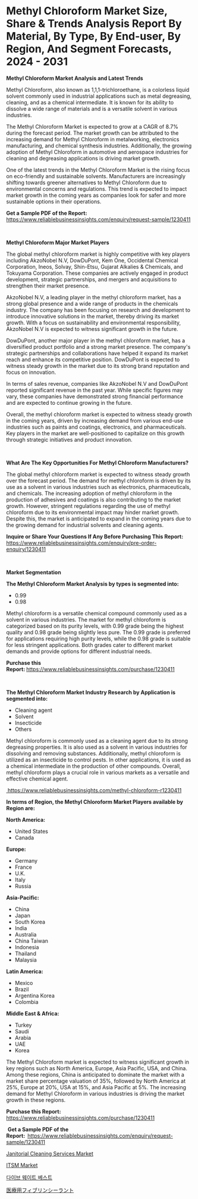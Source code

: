 <p><h1>Methyl Chloroform Market Size, Share & Trends Analysis Report By Material, By Type, By End-user, By Region, And Segment Forecasts, 2024 - 2031</h1></p><p><strong>Methyl Chloroform Market Analysis and Latest Trends</strong></p>
<p><p>Methyl Chloroform, also known as 1,1,1-trichloroethane, is a colorless liquid solvent commonly used in industrial applications such as metal degreasing, cleaning, and as a chemical intermediate. It is known for its ability to dissolve a wide range of materials and is a versatile solvent in various industries.</p><p>The Methyl Chloroform Market is expected to grow at a CAGR of 8.7% during the forecast period. The market growth can be attributed to the increasing demand for Methyl Chloroform in metalworking, electronics manufacturing, and chemical synthesis industries. Additionally, the growing adoption of Methyl Chloroform in automotive and aerospace industries for cleaning and degreasing applications is driving market growth.</p><p>One of the latest trends in the Methyl Chloroform Market is the rising focus on eco-friendly and sustainable solvents. Manufacturers are increasingly shifting towards greener alternatives to Methyl Chloroform due to environmental concerns and regulations. This trend is expected to impact market growth in the coming years as companies look for safer and more sustainable options in their operations.</p></p>
<p><strong>Get a Sample PDF of the Report:&nbsp;</strong> <a href="https://www.reliablebusinessinsights.com/enquiry/request-sample/1230411">https://www.reliablebusinessinsights.com/enquiry/request-sample/1230411</a></p>
<p>&nbsp;</p>
<p><strong>Methyl Chloroform Major Market Players</strong></p>
<p><p>The global methyl chloroform market is highly competitive with key players including AkzoNobel N.V, DowDuPont, Kem One, Occidental Chemical Corporation, Ineos, Solvay, Shin-Etsu, Gujarat Alkalies & Chemicals, and Tokuyama Corporation. These companies are actively engaged in product development, strategic partnerships, and mergers and acquisitions to strengthen their market presence.</p><p>AkzoNobel N.V, a leading player in the methyl chloroform market, has a strong global presence and a wide range of products in the chemicals industry. The company has been focusing on research and development to introduce innovative solutions in the market, thereby driving its market growth. With a focus on sustainability and environmental responsibility, AkzoNobel N.V is expected to witness significant growth in the future.</p><p>DowDuPont, another major player in the methyl chloroform market, has a diversified product portfolio and a strong market presence. The company's strategic partnerships and collaborations have helped it expand its market reach and enhance its competitive position. DowDuPont is expected to witness steady growth in the market due to its strong brand reputation and focus on innovation.</p><p>In terms of sales revenue, companies like AkzoNobel N.V and DowDuPont reported significant revenue in the past year. While specific figures may vary, these companies have demonstrated strong financial performance and are expected to continue growing in the future.</p><p>Overall, the methyl chloroform market is expected to witness steady growth in the coming years, driven by increasing demand from various end-use industries such as paints and coatings, electronics, and pharmaceuticals. Key players in the market are well-positioned to capitalize on this growth through strategic initiatives and product innovation.</p></p>
<p>&nbsp;</p>
<p><strong>What Are The Key Opportunities For Methyl Chloroform Manufacturers?</strong></p>
<p><p>The global methyl chloroform market is expected to witness steady growth over the forecast period. The demand for methyl chloroform is driven by its use as a solvent in various industries such as electronics, pharmaceuticals, and chemicals. The increasing adoption of methyl chloroform in the production of adhesives and coatings is also contributing to the market growth. However, stringent regulations regarding the use of methyl chloroform due to its environmental impact may hinder market growth. Despite this, the market is anticipated to expand in the coming years due to the growing demand for industrial solvents and cleaning agents.</p></p>
<p><strong>Inquire or Share Your Questions If Any Before Purchasing This Report:</strong> <a href="https://www.reliablebusinessinsights.com/enquiry/pre-order-enquiry/1230411">https://www.reliablebusinessinsights.com/enquiry/pre-order-enquiry/1230411</a></p>
<p>&nbsp;</p>
<p><strong>Market Segmentation</strong></p>
<p><strong>The Methyl Chloroform Market Analysis by types is segmented into:</strong></p>
<p><ul><li>0.99</li><li>0.98</li></ul></p>
<p><p>Methyl chloroform is a versatile chemical compound commonly used as a solvent in various industries. The market for methyl chloroform is categorized based on its purity levels, with 0.99 grade being the highest quality and 0.98 grade being slightly less pure. The 0.99 grade is preferred for applications requiring high purity levels, while the 0.98 grade is suitable for less stringent applications. Both grades cater to different market demands and provide options for different industrial needs.</p></p>
<p><strong>Purchase this Report:&nbsp;</strong><a href="https://www.reliablebusinessinsights.com/purchase/1230411">https://www.reliablebusinessinsights.com/purchase/1230411</a></p>
<p>&nbsp;</p>
<p><strong>The Methyl Chloroform Market Industry Research by Application is segmented into:</strong></p>
<p><ul><li>Cleaning agent</li><li>Solvent</li><li>Insecticide</li><li>Others</li></ul></p>
<p><p>Methyl chloroform is commonly used as a cleaning agent due to its strong degreasing properties. It is also used as a solvent in various industries for dissolving and removing substances. Additionally, methyl chloroform is utilized as an insecticide to control pests. In other applications, it is used as a chemical intermediate in the production of other compounds. Overall, methyl chloroform plays a crucial role in various markets as a versatile and effective chemical agent.</p></p>
<p><a href="https://www.reliablebusinessinsights.com/methyl-chloroform-r1230411">&nbsp;https://www.reliablebusinessinsights.com/methyl-chloroform-r1230411</a></p>
<p><strong>In terms of Region, the Methyl Chloroform Market Players available by Region are:</strong></p>
<p>
    <p> <strong> North America: </strong>
        <ul>
            <li>United States</li>
            <li>Canada</li>
        </ul>
        </p> 
    <p> <strong> Europe: </strong>
        <ul>
            <li>Germany</li>
            <li>France</li>
            <li>U.K.</li>
            <li>Italy</li>
            <li>Russia</li>
        </ul>
        </p> 
    <p> <strong> Asia-Pacific: </strong>
        <ul>
            <li>China</li>
            <li>Japan</li>
            <li>South Korea</li>
            <li>India</li>
            <li>Australia</li>
            <li>China Taiwan</li>
            <li>Indonesia</li>
            <li>Thailand</li>
            <li>Malaysia</li>
        </ul>
        </p> 
    <p> <strong> Latin America: </strong>
        <ul>
            <li>Mexico</li>
            <li>Brazil</li>
            <li>Argentina Korea</li>
            <li>Colombia</li>
        </ul>
        </p> 
    <p> <strong> Middle East & Africa: </strong>
        <ul>
            <li>Turkey</li>
            <li>Saudi</li>
            <li>Arabia</li>
            <li>UAE</li>
            <li>Korea</li>
        </ul>
    </p>
    </p>
<p><p>The Methyl Chloroform market is expected to witness significant growth in key regions such as North America, Europe, Asia Pacific, USA, and China. Among these regions, China is anticipated to dominate the market with a market share percentage valuation of 35%, followed by North America at 25%, Europe at 20%, USA at 15%, and Asia Pacific at 5%. The increasing demand for Methyl Chloroform in various industries is driving the market growth in these regions.</p></p>
<p><strong>Purchase this Report: </strong><a href="https://www.reliablebusinessinsights.com/purchase/1230411">https://www.reliablebusinessinsights.com/purchase/1230411</a></p>
<p>&nbsp;<strong>Get a Sample PDF of the Report:&nbsp;&nbsp;</strong><a href="https://www.reliablebusinessinsights.com/enquiry/request-sample/1230411">https://www.reliablebusinessinsights.com/enquiry/request-sample/1230411</a></p>
<p><strong></strong></p>
<p><p><a href="https://github.com/rakibtthstu9900/Market-Research-Report-List-1/blob/main/janitorial-cleaning-services-market.md">Janitorial Cleaning Services Market</a></p><p><a href="https://github.com/ernidarwin455/Market-Research-Report-List-1/blob/main/itsm-market.md">ITSM Market</a></p><p><a href="https://github.com/raap8632/Market-Research-Report-List-2/blob/main/5726535129107.md">다이브 웨이트 베스트</a></p><p><a href="https://github.com/reliezer65/Market-Research-Report-List-2/blob/main/410165790296.md">医療用フィブリンシーラント</a></p></p>